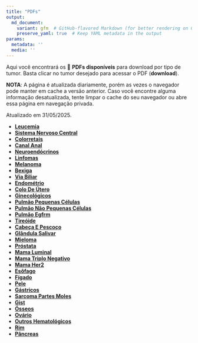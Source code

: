 ```yaml
---
title: "PDFs"
output: 
  md_document:
    variant: gfm  # GitHub-flavored Markdown (for better rendering on GitHub)
    preserve_yaml: true  # Keep YAML metadata in the output
params:
  metadata: ''
  media: ''
---
```


<script async src="https://scripts.simpleanalyticscdn.com/latest.js"></script>

Aqui você encontrará os 📝 **PDFs disponíveis** para download por tipo
de tumor. Basta clicar no tumor desejado para acessar o PDF
(**download**).

**NOTA**: A página é atualizada diariamente, porém as vezes o navegador
pode manter em cache a versão anterior. Caso você encontre alguma
informação desatualizada, tente limpar o cache do seu navegador ou abre
essa página em navegação privada.

Atualizado em 31/05/2025.

- [**Leucemia**](https://coeoralmeds-e768.restdb.io/media/683a9238f63b8048001c8619?download=true)
- [**Sistema Nervoso
  Central**](https://coeoralmeds-e768.restdb.io/media/683a923af63b8048001c861c?download=true)
- [**Colorretais**](https://coeoralmeds-e768.restdb.io/media/683a923df63b8048001c8621?download=true)
- [**Canal
  Anal**](https://coeoralmeds-e768.restdb.io/media/683a923ff63b8048001c8623?download=true)
- [**Neuroendócrinos**](https://coeoralmeds-e768.restdb.io/media/683a9240f63b8048001c8626?download=true)
- [**Linfomas**](https://coeoralmeds-e768.restdb.io/media/683a9241f63b8048001c8627?download=true)
- [**Melanoma**](https://coeoralmeds-e768.restdb.io/media/683a9243f63b8048001c8629?download=true)
- [**Bexiga**](https://coeoralmeds-e768.restdb.io/media/683a9244f63b8048001c862b?download=true)
- [**Via
  Biliar**](https://coeoralmeds-e768.restdb.io/media/683a9245f63b8048001c862d?download=true)
- [**Endométrio**](https://coeoralmeds-e768.restdb.io/media/683a9247f63b8048001c862f?download=true)
- [**Colo De
  Útero**](https://coeoralmeds-e768.restdb.io/media/683a9248f63b8048001c8631?download=true)
- [**Ginecológicos**](https://coeoralmeds-e768.restdb.io/media/683a9249f63b8048001c8633?download=true)
- [**Pulmão Pequenas
  Células**](https://coeoralmeds-e768.restdb.io/media/683a924bf63b8048001c8635?download=true)
- [**Pulmão Não Pequenas
  Células**](https://coeoralmeds-e768.restdb.io/media/683a924cf63b8048001c8637?download=true)
- [**Pulmão
  Egfrm**](https://coeoralmeds-e768.restdb.io/media/683a924ef63b8048001c8639?download=true)
- [**Tireóide**](https://coeoralmeds-e768.restdb.io/media/683a9250f63b8048001c863d?download=true)
- [**Cabeça E
  Pescoço**](https://coeoralmeds-e768.restdb.io/media/683a9252f63b8048001c863f?download=true)
- [**Glândula
  Salivar**](https://coeoralmeds-e768.restdb.io/media/683a9253f63b8048001c8641?download=true)
- [**Mieloma**](https://coeoralmeds-e768.restdb.io/media/683a9254f63b8048001c8643?download=true)
- [**Próstata**](https://coeoralmeds-e768.restdb.io/media/683a9256f63b8048001c8645?download=true)
- [**Mama
  Luminal**](https://coeoralmeds-e768.restdb.io/media/683a9259f63b8048001c8649?download=true)
- [**Mama Triplo
  Negativo**](https://coeoralmeds-e768.restdb.io/media/683a925bf63b8048001c864b?download=true)
- [**Mama
  Her2**](https://coeoralmeds-e768.restdb.io/media/683a925cf63b8048001c864d?download=true)
- [**Esôfago**](https://coeoralmeds-e768.restdb.io/media/683a925df63b8048001c864f?download=true)
- [**Fígado**](https://coeoralmeds-e768.restdb.io/media/683a925ff63b8048001c8651?download=true)
- [**Pele**](https://coeoralmeds-e768.restdb.io/media/683a9260f63b8048001c8653?download=true)
- [**Gástricos**](https://coeoralmeds-e768.restdb.io/media/683a9262f63b8048001c8655?download=true)
- [**Sarcoma Partes
  Moles**](https://coeoralmeds-e768.restdb.io/media/683a9263f63b8048001c8657?download=true)
- [**Gist**](https://coeoralmeds-e768.restdb.io/media/683a9265f63b8048001c8659?download=true)
- [**Ósseos**](https://coeoralmeds-e768.restdb.io/media/683a9266f63b8048001c865b?download=true)
- [**Ovário**](https://coeoralmeds-e768.restdb.io/media/683a9267f63b8048001c865d?download=true)
- [**Outros
  Hematológicos**](https://coeoralmeds-e768.restdb.io/media/683a9269f63b8048001c865f?download=true)
- [**Rim**](https://coeoralmeds-e768.restdb.io/media/683a926af63b8048001c8661?download=true)
- [**Pâncreas**](https://coeoralmeds-e768.restdb.io/media/683a926cf63b8048001c8663?download=true)
